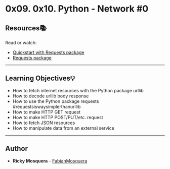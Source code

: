 # 0x09. 0x10. Python - Network #0

## Resources:books:
Read or watch:
* [Quickstart with Requests package](https://docs.python.org/3/howto/urllib2.html)
* [Requests package](https://requests.readthedocs.io/en/master/)

---
## Learning Objectives:bulb:

* How to fetch internet resources with the Python package urllib
* How to decode urllib body response
* How to use the Python package requests #requestsiswaysimplerthanurllib
* How to make HTTP GET request
* How to make HTTP POST/PUT/etc. request
* How to fetch JSON resources
* How to manipulate data from an external service
---
## Author
* **Ricky Mosquera** - [FabianMosquera](https://github.com/FabianMosquera)